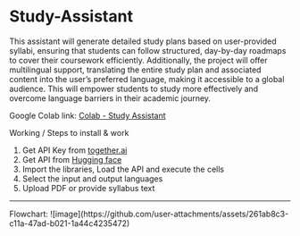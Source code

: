# Study-Assistant
This assistant will generate detailed study plans based on user-provided syllabi, ensuring that students can follow structured, day-by-day roadmaps to cover their coursework efficiently.
Additionally, the project will offer multilingual support, translating the entire study plan and associated content into the user’s preferred language, making it accessible to a global audience. This will empower students to study more effectively and overcome language barriers in their academic journey.

Google Colab link: <a href="https://colab.research.google.com/drive/1fwoE5oYvmKxWKM2D25Mioy3etSbKJw9n?usp=sharing">Colab - Study Assistant</a>

Working / Steps to install & work
<ol>
  <li>Get API Key from <a href="together.ai">together.ai</a></li>
  <li>Get API from <a href="huggingface.com">Hugging face</a></li>
  <li>Import the libraries, Load the API and execute the cells</li>
  <li>Select the input and output languages</li>
  <li>Upload PDF or provide syllabus text</li>
</ol>

<hr>
Flowchart:
![image](https://github.com/user-attachments/assets/261ab8c3-c11a-47ad-b021-1a44c4235472)
